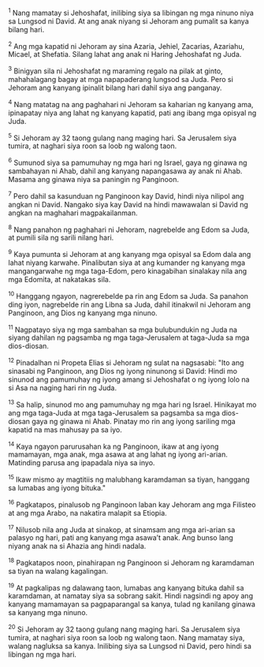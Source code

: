 <sup>1</sup>
Nang mamatay si Jehoshafat, inilibing siya sa libingan ng mga ninuno niya sa Lungsod ni David. At ang anak niyang si Jehoram ang pumalit sa kanya bilang hari. 

<sup>2</sup>
Ang mga kapatid ni Jehoram ay sina Azaria, Jehiel, Zacarias, Azariahu, Micael, at Shefatia. Silang lahat ang anak ni Haring Jehoshafat ng Juda. 

<sup>3</sup>
Binigyan sila ni Jehoshafat ng maraming regalo na pilak at ginto, mahahalagang bagay at mga napapaderang lungsod sa Juda. Pero si Jehoram ang kanyang ipinalit bilang hari dahil siya ang panganay.

<sup>4</sup>
Nang matatag na ang paghahari ni Jehoram sa kaharian ng kanyang ama, ipinapatay niya ang lahat ng kanyang kapatid, pati ang ibang mga opisyal ng Juda. 

<sup>5</sup>
Si Jehoram ay 32 taong gulang nang maging hari. Sa Jerusalem siya tumira, at naghari siya roon sa loob ng walong taon. 

<sup>6</sup>
Sumunod siya sa pamumuhay ng mga hari ng Israel, gaya ng ginawa ng sambahayan ni Ahab, dahil ang kanyang napangasawa ay anak ni Ahab. Masama ang ginawa niya sa paningin ng Panginoon. 

<sup>7</sup>
Pero dahil sa kasunduan ng Panginoon kay David, hindi niya nilipol ang angkan ni David. Nangako siya kay David na hindi mawawalan si David ng angkan na maghahari magpakailanman. 

<sup>8</sup>
Nang panahon ng paghahari ni Jehoram, nagrebelde ang Edom sa Juda, at pumili sila ng sarili nilang hari. 

<sup>9</sup>
Kaya pumunta si Jehoram at ang kanyang mga opisyal sa Edom dala ang lahat niyang karwahe. Pinalibutan siya at ang kumander ng kanyang mga mangangarwahe ng mga taga-Edom, pero kinagabihan sinalakay nila ang mga Edomita, at nakatakas sila. 

<sup>10</sup>
Hanggang ngayon, nagrerebelde pa rin ang Edom sa Juda. Sa panahon ding iyon, nagrebelde rin ang Libna sa Juda, dahil itinakwil ni Jehoram ang Panginoon, ang Dios ng kanyang mga ninuno. 

<sup>11</sup>
Nagpatayo siya ng mga sambahan sa mga bulubundukin ng Juda na siyang dahilan ng pagsamba ng mga taga-Jerusalem at taga-Juda sa mga dios-diosan. 

<sup>12</sup>
Pinadalhan ni Propeta Elias si Jehoram ng sulat na nagsasabi: "Ito ang sinasabi ng Panginoon, ang Dios ng iyong ninunong si David: Hindi mo sinunod ang pamumuhay ng iyong amang si Jehoshafat o ng iyong lolo na si Asa na naging hari rin ng Juda. 

<sup>13</sup>
Sa halip, sinunod mo ang pamumuhay ng mga hari ng Israel. Hinikayat mo ang mga taga-Juda at mga taga-Jerusalem sa pagsamba sa mga dios-diosan gaya ng ginawa ni Ahab. Pinatay mo rin ang iyong sariling mga kapatid na mas mahusay pa sa iyo. 

<sup>14</sup>
Kaya ngayon parurusahan ka ng Panginoon, ikaw at ang iyong mamamayan, mga anak, mga asawa at ang lahat ng iyong ari-arian. Matinding parusa ang ipapadala niya sa inyo. 

<sup>15</sup>
Ikaw mismo ay magtitiis ng malubhang karamdaman sa tiyan, hanggang sa lumabas ang iyong bituka." 

<sup>16</sup>
Pagkatapos, pinalusob ng Panginoon laban kay Jehoram ang mga Filisteo at ang mga Arabo, na nakatira malapit sa Etiopia. 

<sup>17</sup>
Nilusob nila ang Juda at sinakop, at sinamsam ang mga ari-arian sa palasyo ng hari, pati ang kanyang mga asawaʼt anak. Ang bunso lang niyang anak na si Ahazia ang hindi nadala. 

<sup>18</sup>
Pagkatapos noon, pinahirapan ng Panginoon si Jehoram ng karamdaman sa tiyan na walang kagalingan. 

<sup>19</sup>
At pagkalipas ng dalawang taon, lumabas ang kanyang bituka dahil sa karamdaman, at namatay siya sa sobrang sakit. Hindi nagsindi ng apoy ang kanyang mamamayan sa pagpaparangal sa kanya, tulad ng kanilang ginawa sa kanyang mga ninuno. 

<sup>20</sup>
Si Jehoram ay 32 taong gulang nang maging hari. Sa Jerusalem siya tumira, at naghari siya roon sa loob ng walong taon. Nang mamatay siya, walang nagluksa sa kanya. Inilibing siya sa Lungsod ni David, pero hindi sa libingan ng mga hari.
